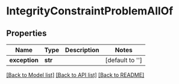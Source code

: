 # IntegrityConstraintProblemAllOf

## Properties
Name | Type | Description | Notes
------------ | ------------- | ------------- | -------------
**exception** | **str** |  | [default to '']

[[Back to Model list]](../README.md#documentation-for-models) [[Back to API list]](../README.md#documentation-for-api-endpoints) [[Back to README]](../README.md)


